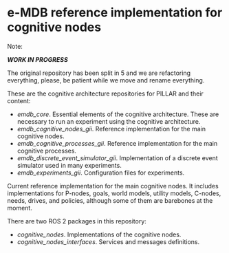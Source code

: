 # e-MDB reference implementation for cognitive nodes

Note:

***WORK IN PROGRESS***

The original repository has been split in 5 and we are refactoring everything, please, be patient while we move and rename everything.

These are the cognitive architecture repositories for PILLAR and their content:

- _emdb_core_. Essential elements of the cognitive architecture. These are necessary to run an experiment using the cognitive architecture.
- _emdb_cognitive_nodes_gii_. Reference implementation for the main cognitive nodes.
- _emdb_cognitive_processes_gii_. Reference implementation for the main cognitive processes.
- _emdb_discrete_event_simulator_gii_. Implementation of a discrete event simulator used in many experiments.
- _emdb_experiments_gii_. Configuration files for experiments.

Current reference implementation for the main cognitive nodes. It includes implementations for P-nodes, goals, world models, utility models, C-nodes, needs, drives, and policies, although some of them are barebones at the moment.

There are two ROS 2 packages in this repository:

- _cognitive_nodes_. Implementations of the cognitive nodes.
- _cognitive_nodes_interfaces_. Services and messages definitions.
